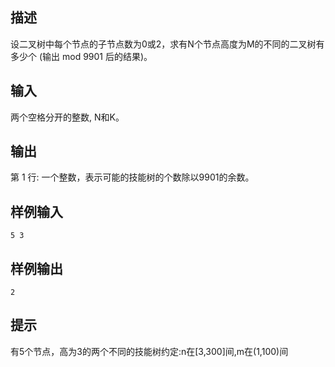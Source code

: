 ## 描述


设二叉树中每个节点的子节点数为0或2，求有N个节点高度为M的不同的二叉树有多少个 (输出 mod 9901 后的结果)。 

## 输入


两个空格分开的整数, N和K。 

## 输出


第 1 行: 一个整数，表示可能的技能树的个数除以9901的余数。 

## 样例输入


```
5 3
```


## 样例输出


```
2
```


## 提示


有5个节点，高为3的两个不同的技能树约定:n在[3,300]间,m在(1,100)间 


